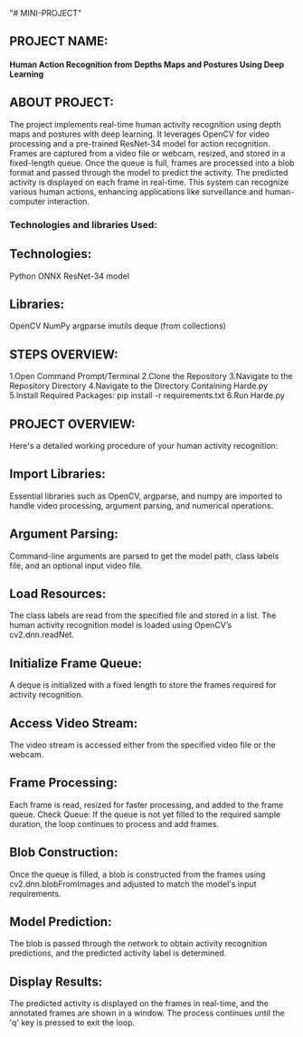 "# MINI-PROJECT" 


 ## PROJECT NAME:

#### Human Action Recognition from Depths Maps and Postures Using Deep Learning

## ABOUT PROJECT:

The project implements real-time human activity recognition using depth maps and postures with deep learning. It leverages OpenCV for video processing and a pre-trained ResNet-34 model for action recognition. Frames are captured from a video file or webcam, resized, and stored in a fixed-length queue. Once the queue is full, frames are processed into a blob format and passed through the model to predict the activity. The predicted activity is displayed on each frame in real-time. This system can recognize various human actions, enhancing applications like surveillance and human-computer interaction.
### Technologies and libraries Used:

## Technologies:
Python
ONNX
ResNet-34 model
## Libraries:
OpenCV
NumPy
argparse
imutils
deque (from collections)

## STEPS OVERVIEW:
1.Open Command Prompt/Terminal
2.Clone the Repository
3.Navigate to the Repository Directory
4.Navigate to the Directory Containing Harde.py
5.Install Required Packages: pip install -r requirements.txt
6.Run Harde.py

## PROJECT OVERVIEW:

Here's a detailed working procedure of your human activity recognition:
## Import Libraries:
 Essential libraries such as OpenCV, argparse, and numpy are imported to handle video processing, argument parsing, and numerical operations.
## Argument Parsing: 
Command-line arguments are parsed to get the model path, class labels file, and an optional input video file.
## Load Resources:
 The class labels are read from the specified file and stored in a list. The human activity recognition model is loaded using OpenCV’s cv2.dnn.readNet.
## Initialize Frame Queue:
 A deque is initialized with a fixed length to store the frames required for activity recognition.
## Access Video Stream:
 The video stream is accessed either from the specified video file or the webcam.
## Frame Processing: 
Each frame is read, resized for faster processing, and added to the frame queue.
Check Queue: If the queue is not yet filled to the required sample duration, the loop continues to process and add frames.
## Blob Construction:
 Once the queue is filled, a blob is constructed from the frames using cv2.dnn.blobFromImages and adjusted to match the model's input requirements.
## Model Prediction:
 The blob is passed through the network to obtain activity recognition predictions, and the predicted activity label is determined.
## Display Results:
 The predicted activity is displayed on the frames in real-time, and the annotated frames are shown in a window. The process continues until the 'q' key is pressed to exit the loop.